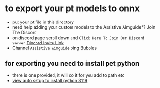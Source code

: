 # to export your pt models to onnx 
- put your pt file in this directory
- need help adding your custom models to the Assistive Aimguide?? Join The Discord
- on discord page scroll down and `Click Here To Join Our Discord Server` [Discord Invite Link](https://discord.fnbubbles420.org/invite)
- Channel `Assistive Aimguide` ping Bubbles


## for exporting you need to install pet python 
- there is one provided, it will do it for you add to path etc
- [view auto setup to install python 3119](https://github.com/FNBUBBLES420-ORG/FSharp-Assistive-Aimguide-AMD/tree/main/Assistive-Aim-guide-Auto-Setup)
